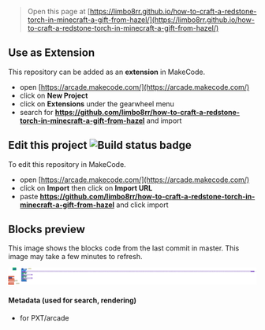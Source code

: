  


> Open this page at [https://limbo8rr.github.io/how-to-craft-a-redstone-torch-in-minecraft-a-gift-from-hazel/](https://limbo8rr.github.io/how-to-craft-a-redstone-torch-in-minecraft-a-gift-from-hazel/)

## Use as Extension

This repository can be added as an **extension** in MakeCode.

* open [https://arcade.makecode.com/](https://arcade.makecode.com/)
* click on **New Project**
* click on **Extensions** under the gearwheel menu
* search for **https://github.com/limbo8rr/how-to-craft-a-redstone-torch-in-minecraft-a-gift-from-hazel** and import

## Edit this project ![Build status badge](https://github.com/limbo8rr/how-to-craft-a-redstone-torch-in-minecraft-a-gift-from-hazel/workflows/MakeCode/badge.svg)

To edit this repository in MakeCode.

* open [https://arcade.makecode.com/](https://arcade.makecode.com/)
* click on **Import** then click on **Import URL**
* paste **https://github.com/limbo8rr/how-to-craft-a-redstone-torch-in-minecraft-a-gift-from-hazel** and click import

## Blocks preview

This image shows the blocks code from the last commit in master.
This image may take a few minutes to refresh.

![A rendered view of the blocks](https://github.com/limbo8rr/how-to-craft-a-redstone-torch-in-minecraft-a-gift-from-hazel/raw/master/.github/makecode/blocks.png)

#### Metadata (used for search, rendering)

* for PXT/arcade
<script src="https://makecode.com/gh-pages-embed.js"></script><script>makeCodeRender("{{ site.makecode.home_url }}", "{{ site.github.owner_name }}/{{ site.github.repository_name }}");</script>
